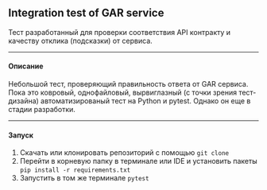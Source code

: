 ## Integration test of GAR service
Тест разработанный для проверки соответствия API контракту и качеству отклика (подсказки) от сервиса.
***
#### Описание
Небольшой тест, проверяющий правильность ответа от GAR сервиса. Пока это ковровый, однофайловый, вырвиглазный (с точки зрения тест-дизайна) 
автоматизированый тест на Python и pytest. Однако он еще в стадии разработки. 
***
#### Запуск
1. Скачать или клонировать репозиторий с помощью ```git clone```
2. Перейти в корневую папку в терминале или IDE и установить пакеты ```pip install -r requirements.txt```
3. Запустить в том же терминале ```pytest```